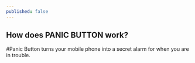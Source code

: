 ```yaml
---
published: false
---
```


## How does PANIC BUTTON work?

#Panic Button
turns your mobile phone into a secret alarm for when you are in trouble. 